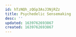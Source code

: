 ```yaml
---
id: hTzNQh_zQGp3AsJ3NjRZz
title: Psychedelic Sensemaking
desc: ''
updated: 1639762693867
created: 1639762693867
---
```


